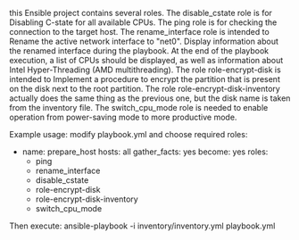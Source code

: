 this Ensible project contains several roles. 
The disable_cstate role is for Disabling C-state for all available CPUs.
The ping role is for checking the connection to the target host.
The rename_interface role is intended to Rename the active network interface to "net0".
  Display information about the renamed interface during the playbook. At the end of the playbook execution, a list of CPUs should be displayed, as well as information about Intel Hyper-Threading (AMD multithreading).
The role role-encrypt-disk is intended to Implement a procedure to encrypt the partition that is present on the disk next to the root partition.
The role role-encrypt-disk-inventory actually does the same thing as the previous one, but the disk name is taken from the inventory file.
The switch_cpu_mode role is needed to enable operation from power-saving mode to more productive mode.

Example usage:
modify playbook.yml and choose required roles:

- name: prepare_host
  hosts: all
  gather_facts: yes
  become: yes
  roles:
    - ping
    - rename_interface
    - disable_cstate
    - role-encrypt-disk
    - role-encrypt-disk-inventory
    - switch_cpu_mode

Then execute:
ansible-playbook -i inventory/inventory.yml playbook.yml
